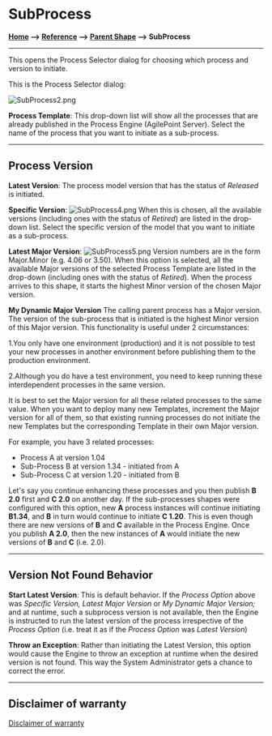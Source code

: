 # SubProcess

**[Home](/) --> [Reference](/ref)  -->  [Parent Shape](javascript:history.back()) --> SubProcess**

---

This opens the Process Selector dialog for choosing which process and version to initiate.

This is the Process Selector dialog:

![SubProcess2.png](../media/SubProcess2.png)

**Process Template**: This drop-down list will show all the processes that are already published in the Process Engine (AgilePoint Server). Select the name of the process that you want to initiate as a sub-process.

---

## Process Version

**Latest Version**: The process model version that has the status of *Released* is initiated.

**Specific Version**: ![SubProcess4.png](../media/SubProcess4.png) When this is chosen, all the available versions (including ones with the status of *Retired*) are listed in the drop-down list. Select the specific version of the model that you want to initiate as a sub-process.

**Latest Major Version**: ![SubProcess5.png](../media/SubProcess5.png) Version numbers are in the form Major.Minor (e.g. 4.06 or 3.50). When this option is selected, all the available Major versions of the selected Process Template are listed in the drop-down (including ones with the status of *Retired*). When the process arrives to this shape, it starts the highest Minor version of the chosen Major version.

**My Dynamic Major Version** The calling parent process has a Major version. The version of the sub-process that is initiated is the highest Minor version of this Major version. This functionality is useful under 2 circumstances:

1.You only have one environment (production) and it is not possible to test
    your new processes in another environment before publishing them to the
    production environment.

2.Although you do have a test environment, you need to keep running these
    interdependent processes in the same version.

It is best to set the Major version for all these related processes to the same value. When you want to deploy many new Templates, increment the Major version for all of them, so that existing running processes do not initiate the new Templates but the corresponding Template in their own Major version.

For example, you have 3 related processes:

* Process A at version 1.04
* Sub-Process B at version 1.34 - initiated from A
* Sub-Process C at version 1.20 - initiated from B

Let's say you continue enhancing these processes and you then publish **B 2.0** first and **C 2.0** on another day. If the sub-processes shapes were configured with this option, new **A** process instances will continue initiating **B1.34**, and **B** in turn would continue to initiate **C 1.20**. This is even though there are new versions of **B** and **C** available in the Process Engine. Once you publish **A 2.0**, then the new instances of **A** would initiate the new versions of **B** and **C** (i.e. 2.0).

---

## Version Not Found Behavior

**Start Latest Version**: This is default behavior. If the *Process Option* above was *Specific Version, Latest Major Version* or *My Dynamic Major Version;* and at runtime, such a subprocess version is not available, then the Engine is instructed to run the latest version of the process irrespective of the *Process Option* (i.e. treat it as if the *Process Option* was *Latest Version*)

**Throw an Exception**: Rather than initiating the Latest Version, this option would cause the Engine to throw an exception at runtime when the desired version is not found. This way the System Administrator gets a chance to correct the error.

---

## Disclaimer of warranty

[Disclaimer of warranty](../../guides/common/DisclaimerOfWarranty.md)
